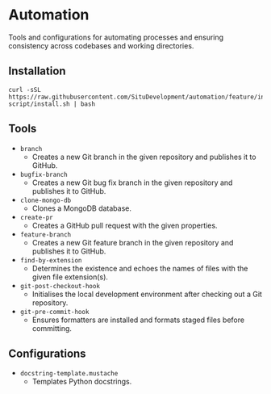 # Automation

Tools and configurations for automating processes and ensuring consistency across
codebases and working directories.

## Installation

```shell
curl -sSL https://raw.githubusercontent.com/SituDevelopment/automation/feature/installation-script/install.sh | bash
```

## Tools

-   `branch`
    -   Creates a new Git branch in the given repository and publishes it to GitHub.
-   `bugfix-branch`
    -   Creates a new Git bug fix branch in the given repository and publishes it to GitHub.
-   `clone-mongo-db`
    -   Clones a MongoDB database.
-   `create-pr`
    -   Creates a GitHub pull request with the given properties.
-   `feature-branch`
    -   Creates a new Git feature branch in the given repository and publishes it to GitHub.
-   `find-by-extension`
    -   Determines the existence and echoes the names of files with the given file extension(s).
-   `git-post-checkout-hook`
    -   Initialises the local development environment after checking out a Git repository.
-   `git-pre-commit-hook`
    -   Ensures formatters are installed and formats staged files before committing.

## Configurations

-   `docstring-template.mustache`
    -   Templates Python docstrings.
